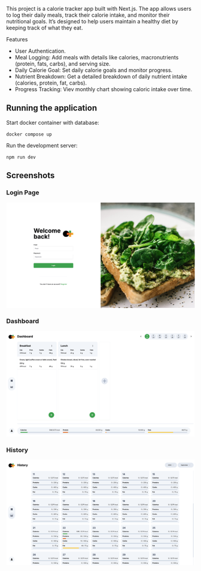 This project is a calorie tracker app built with Next.js. The app allows users to log their daily meals, track their calorie intake, and monitor their nutritional goals. It’s designed to help users maintain a healthy diet by keeping track of what they eat.

Features

- User Authentication.
- Meal Logging: Add meals with details like calories, macronutrients (protein, fats, carbs), and serving size.
- Daily Calorie Goal: Set daily calorie goals and monitor progress.
- Nutrient Breakdown: Get a detailed breakdown of daily nutrient intake (calories, protein, fat, carbs).
- Progress Tracking: Viev monthly chart showing caloric intake over time.

## Running the application

Start docker container with database:

```
docker compose up
```

Run the development server:

```
npm run dev
```

## Screenshots

### Login Page

![Login Page](media/login.png)

### Dashboard

![Login Page](media/dashboard.png)

### History

![Login Page](media/history.png)
